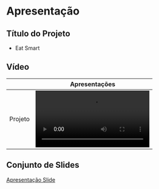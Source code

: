 # Apresentação

## Título do Projeto
* Eat   Smart

## Vídeo

| 	|   Apresentações    |
|:---:  | :---: |
|  Projeto  | <video src="https://github.com/ICEI-PUC-Minas-PMV-ADS/pmv-ads-2023-2-e3-proj-mov-t3-time4-fit/assets/93801572/c3565e8e-b32b-40ef-9e7f-a8833ad6c98d"> |






## Conjunto de Slides


[Apresentação Slide](https://github.com/ICEI-PUC-Minas-PMV-ADS/pmv-ads-2023-2-e3-proj-mov-t3-time4-fit/tree/master/docs)
